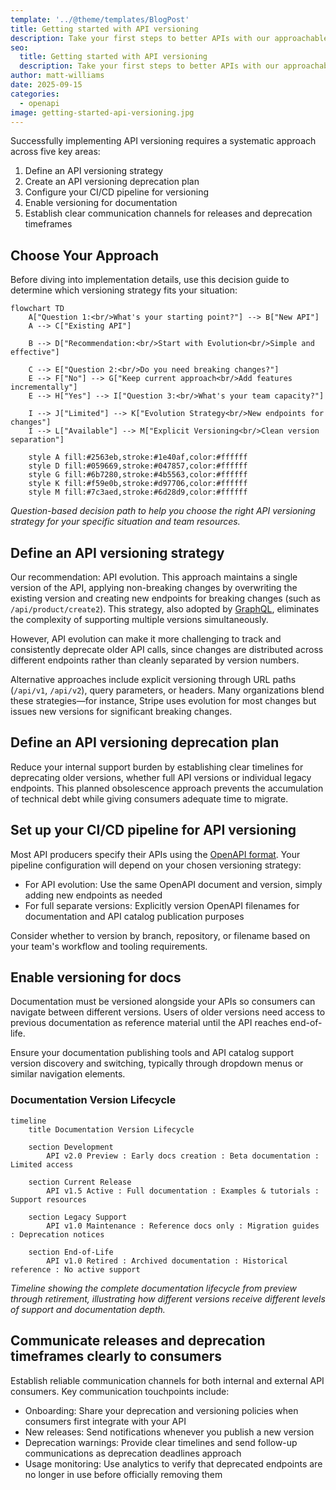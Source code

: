 ```yaml
---
template: '../@theme/templates/BlogPost'
title: Getting started with API versioning
description: Take your first steps to better APIs with our approachable guide to getting started with API versioning.
seo:
  title: Getting started with API versioning
  description: Take your first steps to better APIs with our approachable guide to getting started with API versioning.
author: matt-williams
date: 2025-09-15
categories:
  - openapi
image: getting-started-api-versioning.jpg
---
```


Successfully implementing API versioning requires a systematic approach across five key areas:

1. Define an API versioning strategy
2. Create an API versioning deprecation plan
3. Configure your CI/CD pipeline for versioning
4. Enable versioning for documentation
5. Establish clear communication channels for releases and deprecation timeframes

## Choose Your Approach

Before diving into implementation details, use this decision guide to determine which versioning strategy fits your situation:

```mermaid
flowchart TD
    A["Question 1:<br/>What's your starting point?"] --> B["New API"]
    A --> C["Existing API"]
    
    B --> D["Recommendation:<br/>Start with Evolution<br/>Simple and effective"]
    
    C --> E["Question 2:<br/>Do you need breaking changes?"]
    E --> F["No"] --> G["Keep current approach<br/>Add features incrementally"]
    E --> H["Yes"] --> I["Question 3:<br/>What's your team capacity?"]
    
    I --> J["Limited"] --> K["Evolution Strategy<br/>New endpoints for changes"]
    I --> L["Available"] --> M["Explicit Versioning<br/>Clean version separation"]
    
    style A fill:#2563eb,stroke:#1e40af,color:#ffffff
    style D fill:#059669,stroke:#047857,color:#ffffff
    style G fill:#6b7280,stroke:#4b5563,color:#ffffff
    style K fill:#f59e0b,stroke:#d97706,color:#ffffff
    style M fill:#7c3aed,stroke:#6d28d9,color:#ffffff
```

*Question-based decision path to help you choose the right API versioning strategy for your specific situation and team resources.*

## Define an API versioning strategy

Our recommendation: API evolution. This approach maintains a single version of the API, applying non-breaking changes by overwriting the existing version and creating new endpoints for breaking changes (such as `/api/product/create2`). This strategy, also adopted by <a href="https://graphql.org/learn/best-practices/" target="_blank">GraphQL</a>, eliminates the complexity of supporting multiple versions simultaneously.

However, API evolution can make it more challenging to track and consistently deprecate older API calls, since changes are distributed across different endpoints rather than cleanly separated by version numbers.

Alternative approaches include explicit versioning through URL paths (`/api/v1`, `/api/v2`), query parameters, or headers. Many organizations blend these strategies—for instance, Stripe uses evolution for most changes but issues new versions for significant breaking changes.

## Define an API versioning deprecation plan

Reduce your internal support burden by establishing clear timelines for deprecating older versions, whether full API versions or individual legacy endpoints. This planned obsolescence approach prevents the accumulation of technical debt while giving consumers adequate time to migrate.

## Set up your CI/CD pipeline for API versioning

Most API producers specify their APIs using the <a href="https://www.openapis.org/" target="_blank">OpenAPI format</a>. Your pipeline configuration will depend on your chosen versioning strategy:

- For API evolution: Use the same OpenAPI document and version, simply adding new endpoints as needed
- For full separate versions: Explicitly version OpenAPI filenames for documentation and API catalog publication purposes

Consider whether to version by branch, repository, or filename based on your team's workflow and tooling requirements.

## Enable versioning for docs

Documentation must be versioned alongside your APIs so consumers can navigate between different versions. Users of older versions need access to previous documentation as reference material until the API reaches end-of-life.

Ensure your documentation publishing tools and API catalog support version discovery and switching, typically through dropdown menus or similar navigation elements.

### Documentation Version Lifecycle

```mermaid
timeline
    title Documentation Version Lifecycle
    
    section Development
        API v2.0 Preview : Early docs creation : Beta documentation : Limited access
        
    section Current Release  
        API v1.5 Active : Full documentation : Examples & tutorials : Support resources
        
    section Legacy Support
        API v1.0 Maintenance : Reference docs only : Migration guides : Deprecation notices
        
    section End-of-Life
        API v1.0 Retired : Archived documentation : Historical reference : No active support
```

*Timeline showing the complete documentation lifecycle from preview through retirement, illustrating how different versions receive different levels of support and documentation depth.*

## Communicate releases and deprecation timeframes clearly to consumers

Establish reliable communication channels for both internal and external API consumers. Key communication touchpoints include:

- Onboarding: Share your deprecation and versioning policies when consumers first integrate with your API
- New releases: Send notifications whenever you publish a new version
- Deprecation warnings: Provide clear timelines and send follow-up communications as deprecation deadlines approach
- Usage monitoring: Use analytics to verify that deprecated endpoints are no longer in use before officially removing them
